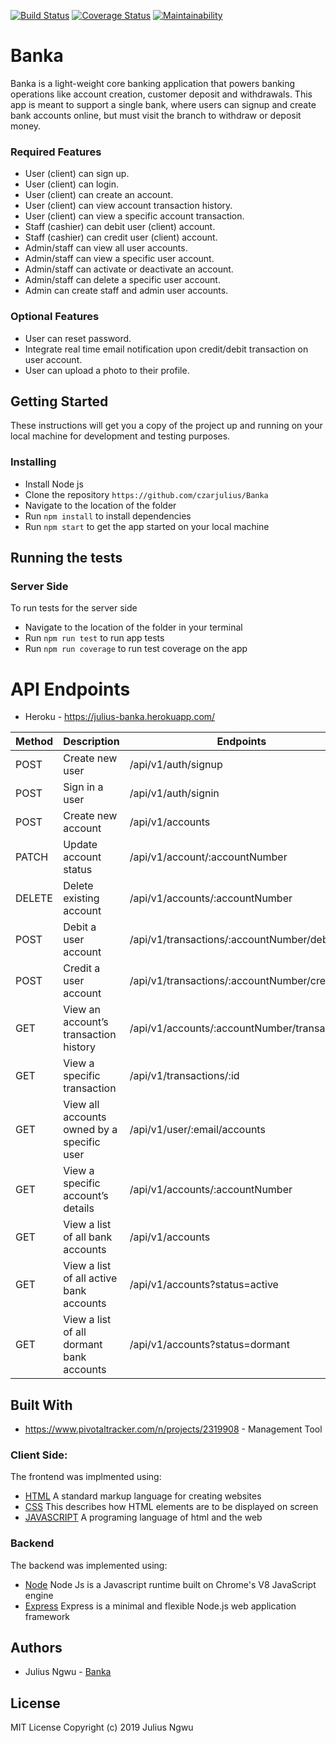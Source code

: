 [![Build Status](https://travis-ci.org/czarjulius/Banka.svg?branch=develop)](https://travis-ci.org/czarjulius/Banka)
[![Coverage Status](https://coveralls.io/repos/github/czarjulius/Banka/badge.svg?branch=develop)](https://coveralls.io/github/czarjulius/Banka?branch=develop)
[![Maintainability](https://api.codeclimate.com/v1/badges/3bce26c1aa98277081ac/maintainability)](https://codeclimate.com/github/czarjulius/Banka/maintainability)
# Banka
Banka is a light-weight core banking application that powers banking operations like account creation, customer deposit and withdrawals. This app is meant to support a single bank, where users can signup and create bank accounts online, but must visit the branch to withdraw or deposit money.

### Required Features
- User (client) can sign up. 
- User (client) can login. 
- User (client) can create an account. 
- User (client) can view account transaction history. 
- User (client) can view a specific account transaction. 
- Staff (cashier) can debit user (client) account. 
- Staff (cashier) can credit user (client) account. 
- Admin/staff can view all user accounts. 
- Admin/staff can view a specific user account. 
- Admin/staff can activate or deactivate an account. 
- Admin/staff can delete a specific user account. 
- Admin can create staff and admin user accounts. 

### Optional Features

- User can reset password. 
- Integrate real time email notification upon credit/debit transaction on user account. 
- User can upload a photo to their profile. 

## Getting Started
These instructions will get you a copy of the project up and running on your local machine for development and testing purposes.

### Installing
- Install Node js
- Clone the repository `https://github.com/czarjulius/Banka`
- Navigate to the location of the folder
- Run `npm install` to install dependencies
- Run `npm start` to get the app started on your local machine

## Running the tests 
### Server Side
To run tests for the server side
- Navigate to the location of the folder in your terminal
- Run `npm run test` to run app tests
- Run `npm run coverage` to run test coverage on the app

# API Endpoints

- Heroku - https://julius-banka.herokuapp.com/

 | Method | Description | Endpoints      | Role |
 | ------ | ----------- | -------------- | ---- |
 | POST |Create new user| /api/v1/auth/signup| * |
 | POST |Sign in a user | /api/v1/auth/signin| * |
 | POST |Create new account  | /api/v1/accounts| User |
 | PATCH | Update account status  | /api/v1/account/:accountNumber | Admin |
 | DELETE | Delete existing account  | /api/v1/accounts/:accountNumber | Admin |
 | POST | Debit a user account | /api/v1/transactions/:accountNumber/debit | Staff |
 | POST | Credit a user account | /api/v1/transactions/:accountNumber/credit | Staff |
 | GET |View an account’s transaction history​| /api/v1/accounts/:accountNumber/transactions| User |
 | GET |View a specific transaction​ | /api/v1/transactions/:id| User |
 | GET |View all accounts owned by a specific user| /api/v1/user/:email/accounts| Admin |
 | GET |View a specific account’s details​   | /api/v1/accounts/:accountNumber| User |
 | GET |View a list of all bank accounts​| /api/v1/accounts | Admin, Staff |
 | GET |View a list of all active bank accounts| /api/v1/accounts?status=active|Admin |
 | GET |View a list of all dormant bank accounts| /api/v1/accounts?status=dormant | Admin |

## Built With

* https://www.pivotaltracker.com/n/projects/2319908 - Management Tool

### Client Side:

The frontend was implmented using:

- [HTML]() A standard markup language for creating websites
- [CSS]() This describes how HTML elements are to be displayed on screen
- [JAVASCRIPT](https://www.javascript.com/) A programing language of html and the web

### Backend
The backend was implemented using:

- [Node](https://nodejs.org/en/) Node Js is a Javascript runtime built on Chrome's V8 JavaScript engine
- [Express](https://expressjs.com/) Express is a minimal and flexible Node.js web application framework

## Authors

- Julius Ngwu - [Banka](https://czarjulius.github.io/Banka/)

## License
MIT License
Copyright (c) 2019 Julius Ngwu
